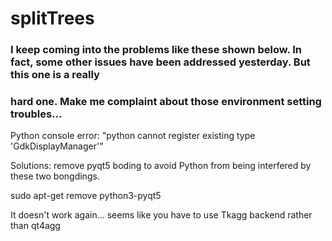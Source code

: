 # splitTrees

### I keep coming into the problems like these shown below. In fact, some other issues have been addressed yesterday. But this one is a really
### hard one. Make me complaint about those environment setting troubles...

Python console error: "python cannot register existing type 'GdkDisplayManager'"

Solutions: remove pyqt5 boding to avoid Python from being interfered by these two bongdings.

sudo apt-get remove python3-pyqt5

It doesn't work again... seems like you have to use Tkagg backend rather than qt4agg
